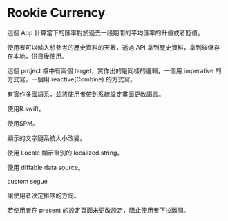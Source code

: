 #  Rookie Currency

這個 App 計算當下的匯率對於過去一段期間的平均匯率的升值或者貶值。

使用者可以輸入想參考的歷史資料的天數，透過 API 拿到歷史資料，拿到後儲存在本地，供日後使用。

這個 project 檔中有兩個 target，實作出的是同樣的邏輯，一個用 imperative 的方式寫，一個用 reactive(Combine) 的方式寫。

有實作多國語系，並將使用者帶到系統設定畫面更改語言。

使用R.swift。

使用SPM。

顯示的文字隨系統大小改變。

使用 Locale 顯示幣別的 localized string。

使用 diffable data source。

custom segue

讓使用者決定排序的方向。

若使用者在 present 的設定頁面未更改設定，阻止使用者下拉離開。
